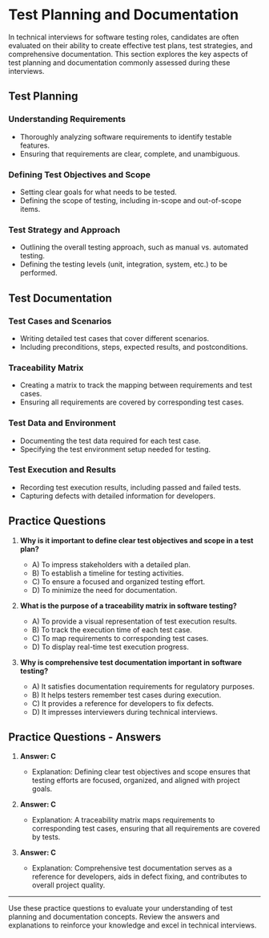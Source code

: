 # Test Planning and Documentation

In technical interviews for software testing roles, candidates are often evaluated on their ability to create effective test plans, test strategies, and comprehensive documentation. This section explores the key aspects of test planning and documentation commonly assessed during these interviews.

## Test Planning

### Understanding Requirements

- Thoroughly analyzing software requirements to identify testable features.
- Ensuring that requirements are clear, complete, and unambiguous.

### Defining Test Objectives and Scope

- Setting clear goals for what needs to be tested.
- Defining the scope of testing, including in-scope and out-of-scope items.

### Test Strategy and Approach

- Outlining the overall testing approach, such as manual vs. automated testing.
- Defining the testing levels (unit, integration, system, etc.) to be performed.

## Test Documentation

### Test Cases and Scenarios

- Writing detailed test cases that cover different scenarios.
- Including preconditions, steps, expected results, and postconditions.

### Traceability Matrix

- Creating a matrix to track the mapping between requirements and test cases.
- Ensuring all requirements are covered by corresponding test cases.

### Test Data and Environment

- Documenting the test data required for each test case.
- Specifying the test environment setup needed for testing.

### Test Execution and Results

- Recording test execution results, including passed and failed tests.
- Capturing defects with detailed information for developers.

## Practice Questions

1. **Why is it important to define clear test objectives and scope in a test plan?**
   - A) To impress stakeholders with a detailed plan.
   - B) To establish a timeline for testing activities.
   - C) To ensure a focused and organized testing effort.
   - D) To minimize the need for documentation.

2. **What is the purpose of a traceability matrix in software testing?**
   - A) To provide a visual representation of test execution results.
   - B) To track the execution time of each test case.
   - C) To map requirements to corresponding test cases.
   - D) To display real-time test execution progress.

3. **Why is comprehensive test documentation important in software testing?**
   - A) It satisfies documentation requirements for regulatory purposes.
   - B) It helps testers remember test cases during execution.
   - C) It provides a reference for developers to fix defects.
   - D) It impresses interviewers during technical interviews.

## Practice Questions - Answers

1. **Answer: C**
   - Explanation: Defining clear test objectives and scope ensures that testing efforts are focused, organized, and aligned with project goals.

2. **Answer: C**
   - Explanation: A traceability matrix maps requirements to corresponding test cases, ensuring that all requirements are covered by tests.

3. **Answer: C**
   - Explanation: Comprehensive test documentation serves as a reference for developers, aids in defect fixing, and contributes to overall project quality.

---

Use these practice questions to evaluate your understanding of test planning and documentation concepts. Review the answers and explanations to reinforce your knowledge and excel in technical interviews.
